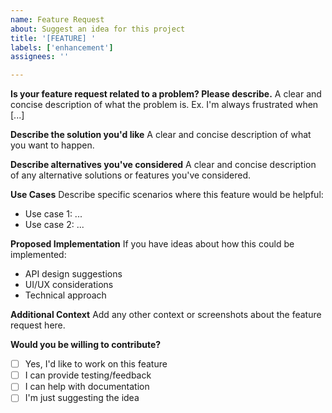 ```yaml
---
name: Feature Request
about: Suggest an idea for this project
title: '[FEATURE] '
labels: ['enhancement']
assignees: ''

---
```


**Is your feature request related to a problem? Please describe.**
A clear and concise description of what the problem is. Ex. I'm always frustrated when [...]

**Describe the solution you'd like**
A clear and concise description of what you want to happen.

**Describe alternatives you've considered**
A clear and concise description of any alternative solutions or features you've considered.

**Use Cases**
Describe specific scenarios where this feature would be helpful:
- Use case 1: ...
- Use case 2: ...

**Proposed Implementation**
If you have ideas about how this could be implemented:
- API design suggestions
- UI/UX considerations
- Technical approach

**Additional Context**
Add any other context or screenshots about the feature request here.

**Would you be willing to contribute?**
- [ ] Yes, I'd like to work on this feature
- [ ] I can provide testing/feedback
- [ ] I can help with documentation
- [ ] I'm just suggesting the idea